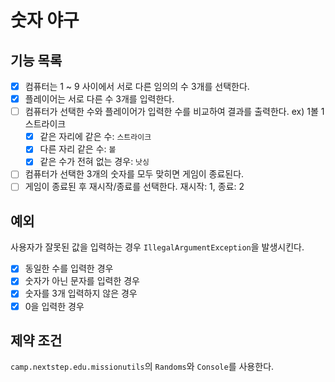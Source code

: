 # 숫자 야구

## 기능 목록

- [x] 컴퓨터는 1 ~ 9 사이에서 서로 다른 임의의 수 3개를 선택한다.
- [x] 플레이어는 서로 다른 수 3개를 입력한다.
- [ ] 컴퓨터가 선택한 수와 플레이어가 입력한 수를 비교하여 결과를 출력한다. ex) 1볼 1스트라이크
    - [x] 같은 자리에 같은 수: `스트라이크`
    - [x] 다른 자리 같은 수: `볼`
    - [x] 같은 수가 전혀 없는 경우: `낫싱`
- [ ] 컴퓨터가 선택한 3개의 숫자를 모두 맞히면 게임이 종료된다.
- [ ] 게임이 종료된 후 재시작/종료를 선택한다. 재시작: 1, 종료: 2

## 예외

사용자가 잘못된 값을 입력하는 경우 `IllegalArgumentException`을 발생시킨다.

- [x] 동일한 수를 입력한 경우
- [x] 숫자가 아닌 문자를 입력한 경우
- [x] 숫자를 3개 입력하지 않은 경우
- [x] 0을 입력한 경우

## 제약 조건

`camp.nextstep.edu.missionutils`의 `Randoms`와 `Console`를 사용한다.